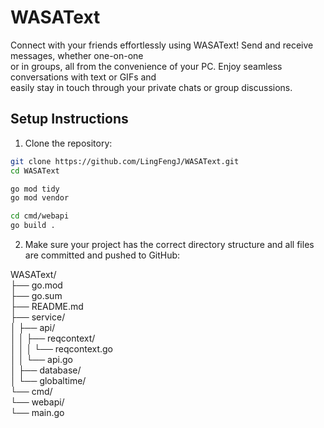 # WASAText

Connect with your friends effortlessly using WASAText! Send and receive messages, whether one-on-one  
or in groups, all from the convenience of your PC. Enjoy seamless conversations with text or GIFs and  
easily stay in touch through your private chats or group discussions.  

## Setup Instructions

1. Clone the repository:
```bash
git clone https://github.com/LingFengJ/WASAText.git
cd WASAText
```

```bash
go mod tidy
go mod vendor
```

```bash
cd cmd/webapi
go build .
```

2. Make sure your project has the correct directory structure and all files are committed and pushed to GitHub:

WASAText/  
├── go.mod  
├── go.sum  
├── README.md  
├── service/  
│   ├── api/  
│   │   ├── reqcontext/  
│   │   │   └── reqcontext.go  
│   │   └── api.go  
│   ├── database/  
│   └── globaltime/  
└── cmd/  
└── webapi/   
└── main.go    
